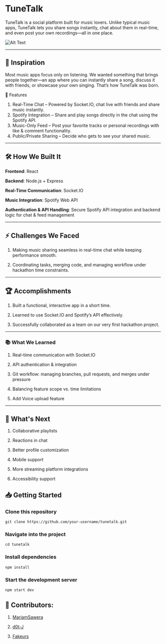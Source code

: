 # TuneTalk

TuneTalk is a social platform built for music lovers. Unlike typical music apps, TuneTalk lets you share songs instantly, chat about them in real-time, and even post your own recordings—all in one place.

![Alt Text](https://github.com/MariamSawera/Musix/TuneTalk/src/assets/Screenshot(364).png?raw=true)

---

## 🚀 Inspiration
Most music apps focus only on listening. We wanted something that brings people together—an app where you can instantly share a song, discuss it with friends, or showcase your own singing. That’s how TuneTalk was born.

🎵 Features
1. Real-Time Chat – Powered by Socket.IO, chat live with friends and share music instantly.
2. Spotify Integration – Share and play songs directly in the chat using the Spotify API.
3. Music-Only Feed – Post your favorite tracks or personal recordings with like & comment functionality.
4. Public/Private Sharing – Decide who gets to see your shared music.

---

## 🛠️ How We Built It

**Frontend**: React

**Backend**: Node.js + Express

**Real-Time Communication**: Socket.IO

**Music Integration**: Spotify Web API

**Authentication & API Handling**: Secure Spotify API integration and backend logic for chat & feed management

---

## ⚡ Challenges We Faced

1. Making music sharing seamless in real-time chat while keeping performance smooth.

2. Coordinating tasks, merging code, and managing workflow under hackathon time constraints.

---

## 🏆 Accomplishments

1. Built a functional, interactive app in a short time.

2. Learned to use Socket.IO and Spotify’s API effectively.

3. Successfully collaborated as a team on our very first hackathon project.

---

### 📚 What We Learned

1. Real-time communication with Socket.IO

2. API authentication & integration

3. Git workflow: managing branches, pull requests, and merges under pressure

4. Balancing feature scope vs. time limitations
   
5. Add Voice upload feature 

---

## 🔮 What's Next

1. Collaborative playlists

2. Reactions in chat

3. Better profile customization

4. Mobile support

5. More streaming platform integrations

6. Accessibility support


## 📥 Getting Started

### Clone this repository
```
git clone https://github.com/your-username/tunetalk.git
```

### Navigate into the project
```
cd tunetalk
```

### Install dependencies
```
npm install
```

### Start the development server
```
npm start dev
```

## 👥 Contributors:

1. <a href="https://github.com/MariamSawera">MariamSawera</a>

2. <a href="https://github.com/d0t-J">d0t-J</a>

3. <a href="https://github.com/Fakeurs">Fakeurs</a>


